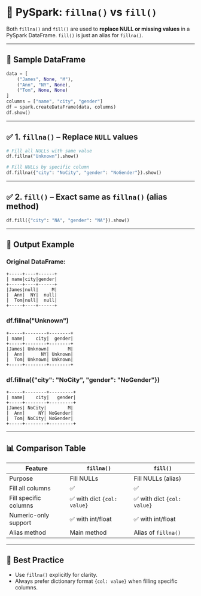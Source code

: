 # 🧼 PySpark: `fillna()` vs `fill()`

Both `fillna()` and `fill()` are used to **replace NULL or missing values** in a PySpark DataFrame. `fill()` is just an alias for `fillna()`.

---

## 🧱 Sample DataFrame

```python
data = [
    ("James", None, "M"),
    ("Ann", "NY", None),
    ("Tom", None, None)
]
columns = ["name", "city", "gender"]
df = spark.createDataFrame(data, columns)
df.show()
````

---

## ✅ 1. `fillna()` – Replace `NULL` values

```python
# Fill all NULLs with same value
df.fillna("Unknown").show()

# Fill NULLs by specific column
df.fillna({"city": "NoCity", "gender": "NoGender"}).show()
```

---

## ✅ 2. `fill()` – Exact same as `fillna()` (alias method)

```python
df.fill({"city": "NA", "gender": "NA"}).show()
```

---

## 🧪 Output Example

### Original DataFrame:

```
+-----+----+------+
| name|city|gender|
+-----+----+------+
|James|null|     M|
|  Ann|  NY|  null|
|  Tom|null|  null|
+-----+----+------+
```

### df.fillna("Unknown")

```
+-----+--------+--------+
| name|    city|  gender|
+-----+--------+--------+
|James| Unknown|       M|
|  Ann|      NY| Unknown|
|  Tom| Unknown| Unknown|
+-----+--------+--------+
```

### df.fillna({"city": "NoCity", "gender": "NoGender"})

```
+-----+--------+---------+
| name|    city|   gender|
+-----+--------+---------+
|James| NoCity|        M|
|  Ann|     NY| NoGender|
|  Tom| NoCity| NoGender|
+-----+--------+---------+
```

---

## 📊 Comparison Table

| Feature               | `fillna()`                 | `fill()`                   |
| --------------------- | -------------------------- | -------------------------- |
| Purpose               | Fill NULLs                 | Fill NULLs (alias)         |
| Fill all columns      | ✅                          | ✅                          |
| Fill specific columns | ✅ with dict `{col: value}` | ✅ with dict `{col: value}` |
| Numeric-only support  | ✅ with int/float           | ✅ with int/float           |
| Alias method          | Main method                | Alias of `fillna()`        |

---

## 📝 Best Practice

* Use `fillna()` explicitly for clarity.
* Always prefer dictionary format `{col: value}` when filling specific columns.

